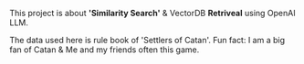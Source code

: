 
This project is about **'Similarity Search'** & VectorDB **Retriveal** using OpenAI LLM.

The data used here is rule book of 'Settlers of Catan'.
Fun fact: I am a big fan of Catan & Me and my friends often this game.
